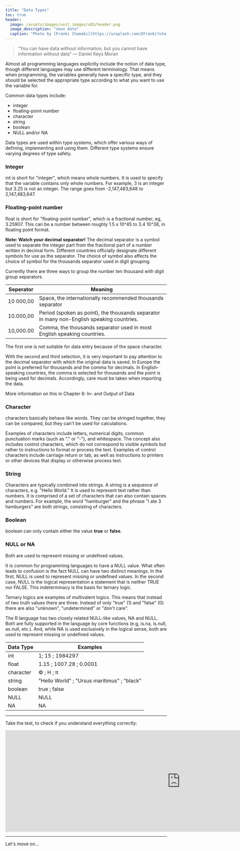 ```yaml
---
title: "Data Types"
toc: true
header:
  image: /assets/images/unit_images/u03/header.png
  image_description: "neon data"
  caption: "Photo by [Franki Chamaki](https://unsplash.com/@franki?utm_source=unsplash&amp;utm_medium=referral&amp;utm_content=creditCopyText) [from unsplash](https://unsplash.com/s/photos/data?utm_source=unsplash&amp;utm_medium=referral&amp;utm_content=creditCopyText)"
---
```


<!--more-->

> “You can have data without information, but you cannot have information without data”  —  Daniel Keys Moran

Almost all programming languages explicitly include the notion of data type, though different languages may use different terminology.
That means when programming, the variables generally have a specific type, and they should be selected the appropriate type according to what you want to use the variable for.

Common data types include:
* integer
* floating-point number
* character
* string
* boolean
* NULL and/or NA

Data types are used within type systems, which offer various ways of defining, implementing and using them. Different type systems ensure varying degrees of type safety.

### Integer
int is short for "integer", which means whole numbers. It is used to specify that the variable contains only whole numbers. For example, 3 is an integer but 3.25 is not an integer. The range goes from -2,147,483,648 to 2,147,483,647.

### Floating-point number
float is short for "floating-point number", which is a fractional number, eg, 3.25907. This can be a number between roughly 1.5 x 10^45 to 3.4 10^38, in floating point format.

**Note: Watch your decimal separator!**
The decimal separator is a symbol used to separate the integer part from the fractional part of a number written in decimal form. Different countries officially designate different symbols for use as the separator. The choice of symbol also affects the choice of symbol for the thousands separator used in digit grouping.

Currently there are three ways to group the number ten thousand with digit group separators.

| Seperator  | Meaning |
|------------|----------|
| 10 000,00  |  Space, the internationally recommended thousands separator  |
| 10.000,00  |  Period (spoken as point), the thousands separator in many non-English speaking countries. |
| 10,000.00  |  Comma, the thousands separator used in most English speaking countries. |

The first one is not suitable for data entry because of the space character.

With the second and third selection, it is very important to pay attention to the decimal separator with which the original data is saved. In Europe the point is preferred for thousands and the comma for decimals. In English-speaking countries, the comma is selected for thousands and the point is being used for decimals.
Accordingly, care must be taken when importing the data.

More information on this in Chapter 6: In- and Output of Data

### Character
characters basically behave like words. They can be stringed together, they can be compared, but they can't be used for calculations.

Examples of characters include letters, numerical digits, common punctuation marks (such as "." or "-"), and whitespace. The concept also includes control characters, which do not correspond to visible symbols but rather to instructions to format or process the text. Examples of control characters include carriage return or tab, as well as instructions to printers or other devices that display or otherwise process text.

### String
Characters are typically combined into strings. A string is a sequence of characters, e.g. "Hello World."
It is used to represent text rather than numbers. It is comprised of a set of characters that can also contain spaces and numbers. For example, the word "hamburger" and the phrase "I ate 3 hamburgers" are both strings, consisting of characters.

### Boolean
boolean can only contain either the value **true** or **false**.

### NULL or NA
Both are used to represent missing or undefined values.

It is common for programming languages to have a NULL value.  What often leads to confusion is the fact NULL can have two distinct meanings.  In the first, NULL is used to represent missing or undefined values. In the second case, NULL is the logical representation a statement that is neither TRUE nor FALSE.  This indeterminacy is the basis for ternary logic.

Ternary logics are examples of multivalent logics. This means that instead of two truth values there are three. Instead of only "true" (1) and "false" (0) there are also "unknown", "undetermined" or "don't care".

The R language has two closely related NULL-like values, NA and NULL.  Both are fully supported in the language by core functions (e.g, is.na, is.null, as.null, etc.). And, while NA is used exclusively in the logical sense, both are used to represent missing or undefined values.


| Data Type  | Examples |
|------------|----------|
| int        |1; 15 ; 1984297       |
| float      |1.15 ; 1007.28 ; 0.0001       |
| character  |© ; H ; π         |
| string     |"Hello World"  ;   "Ursus maritimus"  ;   "black" |  
| boolean    |true  ;   false         |
| NULL       |  NULL       |
| NA         |  NA       |  


----

Take the test, to check if you understand everything correctly:

<iframe src="https://h5p.org/h5p/embed/956362" width="1090" height="317" frameborder="0" allowfullscreen="allowfullscreen" allow="geolocation *; microphone *; camera *; midi *; encrypted-media *"></iframe><script src="https://h5p.org/sites/all/modules/h5p/library/js/h5p-resizer.js" charset="UTF-8"></script>

-----

Let's move on...

<!--
## Further reading

add some day
-->
